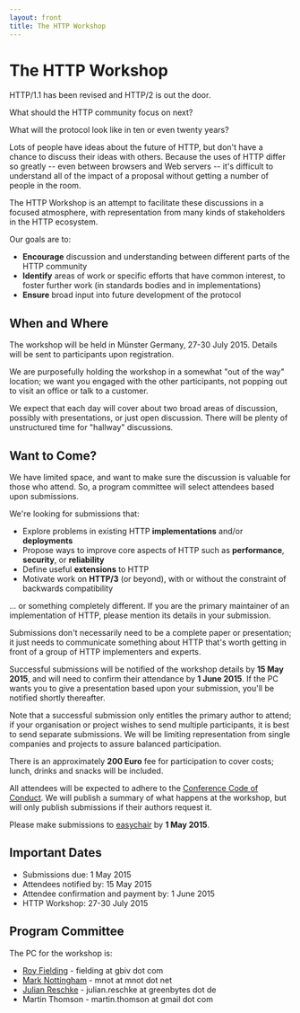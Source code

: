 ```yaml
---
layout: front
title: The HTTP Workshop
---
```


# The HTTP Workshop

<div class="banner">
<p>HTTP/1.1 has been revised and HTTP/2 is out the door.</p>
<p>What should the HTTP community focus on next?</p>
<p>What will the protocol look like in ten or even twenty years?</p>
</div>

Lots of people have ideas about the future of HTTP, but don't have a chance to
discuss their ideas with others. Because the uses of HTTP differ so greatly --
even between browsers and Web servers -- it's difficult to understand all of
the impact of a proposal without getting a number of people in the room.

The HTTP Workshop is an attempt to facilitate these discussions in a focused
atmosphere, with representation from many kinds of stakeholders in the HTTP
ecosystem.

Our goals are to:

* **Encourage** discussion and understanding between different parts of the HTTP community
* **Identify** areas of work or specific efforts that have common interest, to foster further work (in standards bodies and in implementations)
* **Ensure** broad input into future development of the protocol


## When and Where

The workshop will be held in Münster Germany, 27-30 July 2015. Details will be
sent to participants upon registration.

We are purposefully holding the workshop in a somewhat "out of the way"
location; we want you engaged with the other participants, not popping out to
visit an office or talk to a customer.

We expect that each day will cover about two broad areas of discussion,
possibly with presentations, or just open discussion. There will be plenty of
unstructured time for "hallway" discussions.


## Want to Come?

We have limited space, and want to make sure the discussion is valuable for
those who attend. So, a program committee will select attendees based upon
submissions.

We're looking for submissions that:

* Explore problems in existing HTTP **implementations** and/or **deployments**
* Propose ways to improve core aspects of HTTP such as **performance**, **security**, or **reliability** 
* Define useful **extensions** to HTTP
* Motivate work on **HTTP/3** (or beyond), with or without the constraint of backwards compatibility

... or something completely different. If you are the primary maintainer of an
implementation of HTTP, please mention its details in your submission.

Submissions don't necessarily need to be a complete paper or presentation; it
just needs to communicate something about HTTP that's worth getting in front of
a group of HTTP implementers and experts.

Successful submissions will be notified of the workshop details by 
**15 May 2015**, and will need to confirm their attendance by **1 June 2015**.
If the PC wants you to give a presentation based upon your submission, you'll
be notified shortly thereafter.

Note that a successful submission only entitles the primary author to attend;
if your organisation or project wishes to send multiple participants, it is
best to send separate submissions. We will be limiting representation from
single companies and projects to assure balanced participation.

There is an approximately **200 Euro** fee for participation to cover costs;
lunch, drinks and snacks will be included.

All attendees will be expected to adhere to the [Conference Code of
Conduct](http://confcodeofconduct.com). We will publish a summary of what
happens at the workshop, but will only publish submissions if their authors
request it.

Please make submissions to
[easychair](https://easychair.org/conferences/?conf=httpws2015) by **1 May
2015**.


## Important Dates

* Submissions due: 1 May 2015
* Attendees notified by: 15 May 2015
* Attendee confirmation and payment by: 1 June 2015
* HTTP Workshop: 27-30 July 2015


## Program Committee

The PC for the workshop is:

* [Roy Fielding](http://roy.gbiv.com/) - fielding at gbiv dot com
* [Mark Nottingham](https://www.mnot.net/) - mnot at mnot dot net
* [Julian Reschke](http://www.julian-reschke.de) - julian.reschke at greenbytes dot de
* Martin Thomson - martin.thomson at gmail dot com

